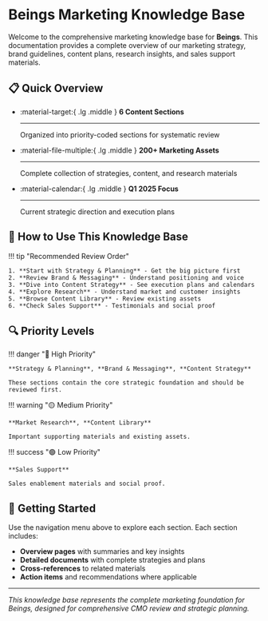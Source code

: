 # Beings Marketing Knowledge Base

Welcome to the comprehensive marketing knowledge base for **Beings**. This documentation provides a complete overview of our marketing strategy, brand guidelines, content plans, research insights, and sales support materials.

## 📋 Quick Overview

<div class="grid cards" markdown>

-   :material-target:{ .lg .middle } **6 Content Sections**

    ---

    Organized into priority-coded sections for systematic review

-   :material-file-multiple:{ .lg .middle } **200+ Marketing Assets**

    ---

    Complete collection of strategies, content, and research materials

-   :material-calendar:{ .lg .middle } **Q1 2025 Focus**

    ---

    Current strategic direction and execution plans

</div>

## 🎯 How to Use This Knowledge Base

!!! tip "Recommended Review Order"

    1. **Start with Strategy & Planning** - Get the big picture first
    2. **Review Brand & Messaging** - Understand positioning and voice  
    3. **Dive into Content Strategy** - See execution plans and calendars
    4. **Explore Research** - Understand market and customer insights
    5. **Browse Content Library** - Review existing assets
    6. **Check Sales Support** - Testimonials and social proof

## 🔍 Priority Levels

!!! danger "🔴 High Priority"
    
    **Strategy & Planning**, **Brand & Messaging**, **Content Strategy**
    
    These sections contain the core strategic foundation and should be reviewed first.

!!! warning "🟡 Medium Priority"
    
    **Market Research**, **Content Library**
    
    Important supporting materials and existing assets.

!!! success "🟢 Low Priority"
    
    **Sales Support**
    
    Sales enablement materials and social proof.

## 🚀 Getting Started

Use the navigation menu above to explore each section. Each section includes:

- **Overview pages** with summaries and key insights
- **Detailed documents** with complete strategies and plans
- **Cross-references** to related materials
- **Action items** and recommendations where applicable

---

*This knowledge base represents the complete marketing foundation for Beings, designed for comprehensive CMO review and strategic planning.*
